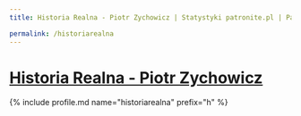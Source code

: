 ```yaml
---
title: Historia Realna - Piotr Zychowicz | Statystyki patronite.pl | Patromierz

permalink: /historiarealna
---
```


# [Historia Realna - Piotr Zychowicz](https://patronite.pl/historiarealna)

{% include profile.md name="historiarealna" prefix="h" %}
